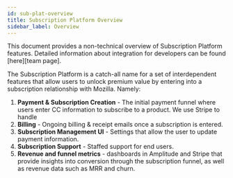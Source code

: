 ```yaml
---
id: sub-plat-overview
title: Subscription Platform Overview
sidebar_label: Overview
---
```


This document provides a non-technical overview of Subscription Platform features. Detailed information about integration for developers can be found [here][team page].

The Subscription Platform is a catch-all name for a set of interdependent features that allow users to unlock premium value by entering into a subscription relationship with Mozilla. Namely:

1. **Payment & Subscription Creation** - The initial payment funnel where users enter CC information to subscribe to a product. We use Stripe to handle
2. **Billing** - Ongoing billing & receipt emails once a subscription is entered.
3. **Subscription Management UI** - Settings that allow the user to update payment information.
4. **Subscription Support** - Staffed support for end users.
5. **Revenue and funnel metrics** - dashboards in Amplitude and Stripe that provide insights into conversion through the subscription funnel, as well as revenue data such as MRR and churn.
